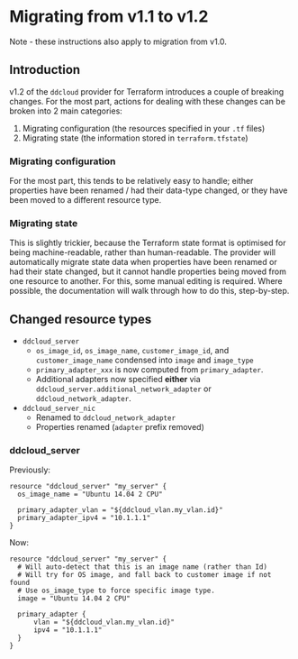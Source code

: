 # Migrating from v1.1 to v1.2

Note - these instructions also apply to migration from v1.0.

## Introduction

v1.2 of the `ddcloud` provider for Terraform introduces a couple of breaking changes. For the most part, actions for dealing with these changes can be broken into 2 main categories:

1. Migrating configuration (the resources specified in your `.tf` files)
2. Migrating state (the information stored in `terraform.tfstate`)

### Migrating configuration

For the most part, this tends to be relatively easy to handle; either properties have been renamed / had their data-type changed, or they have been moved to a different resource type.

### Migrating state

This is slightly trickier, because the Terraform state format is optimised for being machine-readable, rather than human-readable. The provider will automatically migrate state data when properties have been renamed or had their state changed, but it cannot handle properties being moved from one resource to another. For this, some manual editing is required. Where possible, the documentation will walk through how to do this, step-by-step.

## Changed resource types

* `ddcloud_server`
  * `os_image_id`, `os_image_name`, `customer_image_id`, and `customer_image_name` condensed into `image` and `image_type`
  * `primary_adapter_xxx` is now computed from `primary_adapter`.
  * Additional adapters now specified **either** via `ddcloud_server.additional_network_adapter` or `ddcloud_network_adapter`.
* `ddcloud_server_nic`
  * Renamed to `ddcloud_network_adapter`
  * Properties renamed (`adapter` prefix removed)

### ddcloud\_server

Previously:

```hcl
resource "ddcloud_server" "my_server" {
  os_image_name = "Ubuntu 14.04 2 CPU"

  primary_adapter_vlan = "${ddcloud_vlan.my_vlan.id}"
  primary_adapter_ipv4 = "10.1.1.1"
}
```

Now:

```hcl
resource "ddcloud_server" "my_server" {
  # Will auto-detect that this is an image name (rather than Id)
  # Will try for OS image, and fall back to customer image if not found
  # Use os_image_type to force specific image type.
  image = "Ubuntu 14.04 2 CPU"

  primary_adapter {
      vlan = "${ddcloud_vlan.my_vlan.id}"
      ipv4 = "10.1.1.1"
  }
}
```
